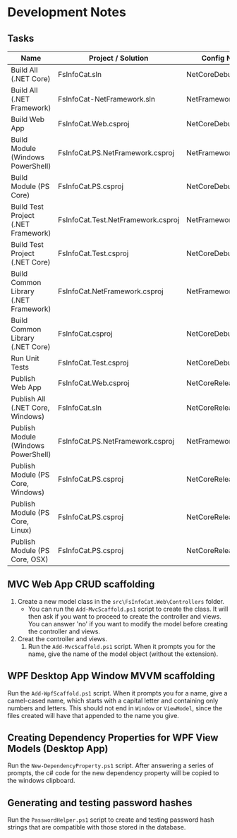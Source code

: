# Development Notes

## Tasks

| Name                                  | Project / Solution                 | Config Name         | OsPlatform | TargetFramework | Publish Dir                            |
| ------------------------------------- | ---------------------------------- | ------------------- | ---------- | --------------- | -------------------------------------- |
| Build All (.NET Core)                 | FsInfoCat.sln                      | NetCoreDebug        | (any)      | netcoreapp3.1   | n/a                                    |
| Build All (.NET Framework)            | FsInfoCat-NetFramework.sln         | NetFrameworkDebug   | Windows    | net461          | n/a                                    |
| Build Web App                         | FsInfoCat.Web.csproj               | NetCoreDebug        | (any)      | netcoreapp3.1   | n/a                                    |
| Build Module (Windows PowerShell)     | FsInfoCat.PS.NetFramework.csproj   | NetFrameworkDebug   | Windows    | net461          | Debug/Windows/NetFramework/FsInfoCat   |
| Build Module (PS Core)                | FsInfoCat.PS.csproj                | NetCoreDebug        | (any)      | netcoreapp3.1   | (by config/OS)                         |
| Build Test Project (.NET Framework)   | FsInfoCat.Test.NetFramework.csproj | NetFrameworkDebug   | Windows    | net461          | n/a                                    |
| Build Test Project (.NET Core)        | FsInfoCat.Test.csproj              | NetCoreDebug        | (any)      | netcoreapp3.1   | n/a                                    |
| Build Common Library (.NET Framework) | FsInfoCat.NetFramework.csproj      | NetFrameworkDebug   | Windows    | net461          | n/a                                    |
| Build Common Library (.NET Core)      | FsInfoCat.csproj                   | NetCoreDebug        | (any)      | netcoreapp3.1   | n/a                                    |
| Run Unit Tests                        | FsInfoCat.Test.csproj              | NetCoreDebug        | (any)      | netcoreapp3.1   | n/a                                    |
| Publish Web App                       | FsInfoCat.Web.csproj               | NetCoreRelease      | OSX        | netcoreapp3.1   | ?                                      |
| Publish All (.NET Core, Windows)      | FsInfoCat.sln                      | NetCoreRelease      | Windows    | netcoreapp3.1   | ?                                      |
| Publish Module (Windows PowerShell)   | FsInfoCat.PS.NetFramework.csproj   | NetFrameworkRelease | Windows    | net461          | Release/Windows/NetFramework/FsInfoCat |
| Publish Module (PS Core, Windows)     | FsInfoCat.PS.csproj                | NetCoreRelease      | Windows    | netcoreapp3.1   | Release/Windows/NetCore/FsInfoCat      |
| Publish Module (PS Core, Linux)       | FsInfoCat.PS.csproj                | NetCoreRelease      | Linux      | netcoreapp3.1   | Release/Linux/FsInfoCat                |
| Publish Module (PS Core, OSX)         | FsInfoCat.PS.csproj                | NetCoreRelease      | OSX        | netcoreapp3.1   | Release/OSX/FsInfoCat                  |

## MVC Web App CRUD scaffolding

1. Create a new model class in the `src\FsInfoCat.Web\Controllers` folder.
   - You can run the `Add-MvcScaffold.ps1` script to create the class. It will then ask if you want to
   proceed to create the controller and views. You can answer 'no' if you want to modify the model before
   creating the controller and views.
2. Creat the controller and views.
   1. Run the `Add-MvcScaffold.ps1` script. When it prompts you for the name, give the name of the model
   object (without the extension).

## WPF Desktop App Window MVVM scaffolding

Run the `Add-WpfScaffold.ps1` script. When it prompts you for a name, give a camel-cased name,
which starts with a capital letter and containing only numbers and letters.
This should not end in `Window` or `ViewModel`, since the files created will have that appended to the name you give.

## Creating Dependency Properties for WPF View Models (Desktop App)

Run the `New-DependencyProperty.ps1` script. After answering a series of prompts,
the c# code for the new dependency property will be copied to the windows clipboard.

## Generating and testing password hashes

Run the `PasswordHelper.ps1` script to create and testing password hash strings that are compatible with those stored in the database.
